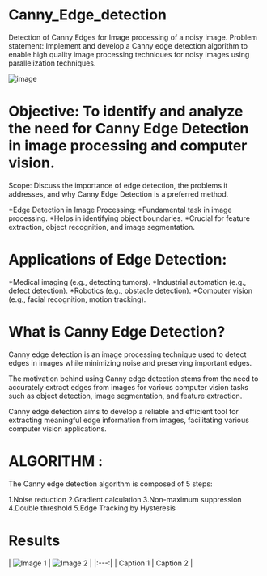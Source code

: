 # Canny_Edge_detection
Detection of Canny Edges for Image processing of a noisy image.
Problem statement: Implement and develop a Canny edge detection algorithm to enable high quality image processing techniques for noisy images using parallelization techniques.


![image](https://github.com/user-attachments/assets/3c877d76-40aa-4964-8faf-773ae03dc9e6)

# Objective: To identify and analyze the need for Canny Edge Detection in image processing and computer vision.

Scope: Discuss the importance of edge detection, the problems it addresses, and why Canny Edge Detection is a preferred method. 

*Edge Detection in Image Processing:
*Fundamental task in image processing.
*Helps in identifying object boundaries.
*Crucial for feature extraction, object recognition, and image segmentation.


# Applications of Edge Detection:
*Medical imaging (e.g., detecting tumors).
*Industrial automation (e.g., defect detection).
*Robotics (e.g., obstacle detection).
*Computer vision (e.g., facial recognition, motion tracking).

# What is Canny Edge Detection?

Canny edge detection is an image processing technique used to detect edges in images while minimizing noise and preserving important edges. 

The motivation behind using Canny edge detection stems from the need to accurately extract edges from images for various computer vision tasks such as object detection, image segmentation, and feature extraction.

Canny edge detection aims to develop a reliable and efficient tool for extracting meaningful edge information from images, facilitating various computer vision applications.

# ALGORITHM :
 The Canny edge detection algorithm is composed of 5 steps:

1.Noise reduction
2.Gradient calculation
3.Non-maximum suppression
4.Double threshold
5.Edge Tracking by Hysteresis

# Results

| ![Image 1](https://github.com/user-attachments/assets/0ab30ff8-c956-4300-b9ac-46084ef48bfe) | ![Image 2](![image](https://github.com/user-attachments/assets/efe1ff84-f1f5-4286-a576-34834ee7f6c4)
) |
|:---:|
| Caption 1 | Caption 2 |

